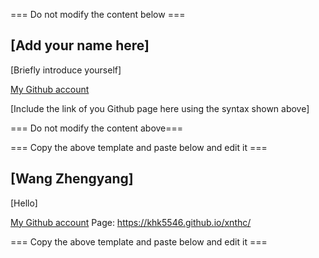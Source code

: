 === Do not modify the content below ===

## [Add your name here]
[Briefly introduce yourself]

[My Github account](http://www.github.com/put-your-github-username-here/)

[Include the link of you Github page here using the syntax shown above]

=== Do not modify the content above===

=== Copy the above template and paste below and edit it ===



## [Wang Zhengyang]
[Hello]

[My Github account](https://github.com/khk5546)
Page: https://khk5546.github.io/xnthc/

=== Copy the above template and paste below and edit it ===
